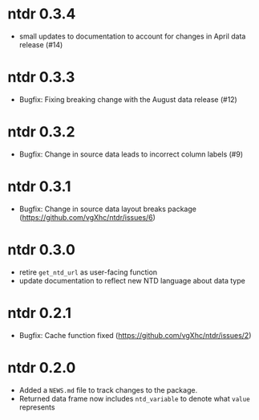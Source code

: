 # ntdr 0.3.4
* small updates to documentation to account for changes in April data release (#14)

# ntdr 0.3.3
* Bugfix: Fixing breaking change with the August data release (#12)

# ntdr 0.3.2
* Bugfix: Change in source data leads to incorrect column labels (#9)

# ntdr 0.3.1
* Bugfix: Change in source data layout breaks package (https://github.com/vgXhc/ntdr/issues/6)

# ntdr 0.3.0
* retire `get_ntd_url` as user-facing function
* update documentation to reflect new NTD language about data type

# ntdr 0.2.1
* Bugfix: Cache function fixed (https://github.com/vgXhc/ntdr/issues/2)

# ntdr 0.2.0

* Added a `NEWS.md` file to track changes to the package.
* Returned data frame now includes `ntd_variable` to denote what `value` represents
